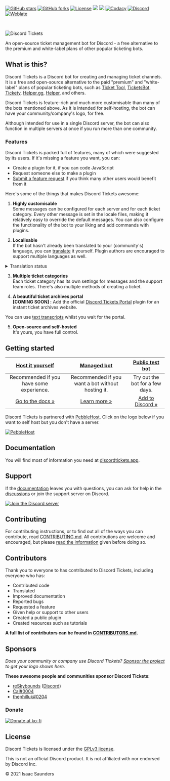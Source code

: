[![GitHub stars](https://img.shields.io/github/stars/discord-tickets/bot?style=flat-square)](https://github.com/discord-tickets/bot/stargazers)
[![GitHub forks](https://img.shields.io/github/forks/discord-tickets/bot?style=flat-square)](https://github.com/discord-tickets/bot/stargazers)
[![License](https://img.shields.io/github/license/discord-tickets/bot?style=flat-square)](https://github.com/discord-tickets/bot/blob/main/LICENSE)
![](https://img.shields.io/badge/dynamic/json?color=5865F2&label=bots&query=clients&url=https%3A%2F%2Fstats.discordtickets.app&logo=discord&logoColor=white&style=flat-square)
![](https://img.shields.io/badge/dynamic/json?color=5865F2&label=tickets&query=tickets&url=https%3A%2F%2Fstats.discordtickets.app&logo=discord&logoColor=white&style=flat-square)
[![Codacy](https://img.shields.io/codacy/grade/b974eb5f984c40868e07d82c968bd02d?logo=codacy&style=flat-square)](https://www.codacy.com/gh/discord-tickets/bot/dashboard?utm_source=github.com&amp;utm_medium=referral&amp;utm_content=discord-tickets/bot&amp;utm_campaign=Badge_Grade)
[![Discord](https://img.shields.io/discord/451745464480432129?label=discord&color=7289DA&style=flat-square)](https://go.eartharoid.me/discord)
[![Weblate](http://i18n.capestar.net/widgets/discord-tickets/-/bot/svg-badge.svg)](https://i18n.capestar.net/engage/discord-tickets/)

<br>

![Discord Tickets](https://img.eartharoid.me/insecure/plain/https://static.eartharoid.me/discord-tickets/logo/wordmark/gradient.png@png)

An open-source ticket management bot for Discord - a free alternative to the premium and white-label plans of other popular ticketing bots.

## What is this?

Discord Tickets is a Discord bot for creating and managing ticket channels. It is a free and open-source alternative to the paid "premium" and "white-label" plans of popular ticketing bots, such as [Ticket Tool](https://tickettool.xyz/), [TicketsBot](https://ticketsbot.net/), [Tickety](https://tickety.net/), [Helper.gg](https://helper.gg/), [Helper](https://helper.wtf), and others.

Discord Tickets is feature-rich and much more customisable than many of the bots mentioned above. As it is intended for self-hosting, the bot can have your community/company's logo, for free.

Although intended for use in a single Discord server, the bot can also function in multiple servers at once if you run more than one community.

### Features

Discord Tickets is packed full of features, many of which were suggested by its users. If it's missing a feature you want, you can:

- Create a plugin for it, if you can code JavaScript
- Request someone else to make a plugin
- [Submit a feature request](https://github.com/discord-tickets/.github/blob/main//CONTRIBUTING.md#submitting-a-feature-request) if you think many other users would benefit from it

Here's some of the things that makes Discord Tickets awesome:

1. **Highly customisable**  
Some messages can be configured for each server and for each ticket category. Every other message is set in the locale files, making it relatively easy to override the default messages.
You can also configure the functionality of the bot to your liking and add commands with plugins.

2. **Localisable**  
If the bot hasn't already been translated to your (community's) language, you can [translate](https://github.com/discord-tickets/.github/blob/main//CONTRIBUTING.md#translating) it yourself.
Plugin authors are encouraged to support multiple languages as well.


<details>
	<summary>Translation status</summary>
	<a href="https://i18n.capestar.net/engage/discord-tickets/">
	<img src="https://i18n.capestar.net/widgets/discord-tickets/-/bot/multi-auto.svg" alt="Weblate" />
	</a>
</details>

3. **Multiple ticket categories**  
Each ticket category has its own settings for messages and the support team roles. There's also multiple methods of creating a ticket.

4. **A beautiful ticket archives portal**  
**\[COMING SOON\] :** Add the official [Discord Tickets Portal](https://github.com/discord-tickets/portal) plugin for an instant ticket archives website.

You can use [text transcripts](https://discordtickets.app/plugins/official/text-transcripts/) whilst you wait for the portal.

5. **Open-source and self-hosted**  
It's yours, you have full control.


## Getting started

| [**Host it yourself**](https://discordtickets.app/getting-started) | [**Managed bot**](https://discordtickets.app/getting-started#managed-hosting) | [**Public test bot**](https://discord.com/oauth2/authorize?permissions=8&scope=applications.commands%20bot&client_id=475371285531066368) |
|:-:|:-:|:-:|
| Recommended if you have some experience. | Recommended if you want a bot without hosting it. | Try out the bot for a few days. |
| [Go to the docs »](https://discordtickets.app/installation) | [Learn more »](https://discordtickets.app/hosting) | [Add to Discord »](https://discord.com/oauth2/authorize?permissions=8&scope=applications.commands%20bot&client_id=475371285531066368) |

Discord Tickets is partnered with [PebbleHost](https://discordtickets.app/getting-started#pebblehost). Click on the logo below if you want to self host but you don't have a server. 

[![PebbleHost](https://img.eartharoid.me/insecure/rs:auto:180/plain/s3://eartharoid/sharex/21/10/pebblehost.webp)](https://discordtickets.app/getting-started#pebblehost)

## Documentation

You will find most of information you need at [discordtickets.app](https://discordtickets.app).

## Support

If the [documentation](https://discordtickets.app) leaves you with questions, you can ask for help in the [discussions](https://github.com/discord-tickets/bot/discussions/categories/support-q-a) or join the support server on Discord.

[![Join the Discord server](https://img.eartharoid.me/insecure/rs:auto:440:200/plain/s3://eartharoid/images/join-discord.png@png)](https://go.eartharoid.me/discord)

## Contributing

For contributing instructions, or to find out all of the ways you can contribute, read [CONTRIBUTING.md](https://github.com/discord-tickets/.github/blob/main//CONTRIBUTING.md). All contributions are welcome and encouraged, but please [read the information](https://github.com/discord-tickets/.github/blob/main//CONTRIBUTING.md) given before doing so.

## Contributors

Thank you to everyone to has contributed to Discord Tickets, including everyone who has:

- Contributed code
- Translated
- Improved documentation
- Reported bugs
- Requested a feature
- Given help or support to other users
- Created a public plugin
- Created resources such as tutorials

**A full list of contributors can be found in [CONTRIBUTORS.md](https://github.com/discord-tickets/bot/blob/main/CONTRIBUTORS.md).**

## Sponsors

*Does your community or company use Discord Tickets? [Sponsor the project](https://github.com/discord-tickets/bot/?sponsor=1) to get your logo shown here.*

**These awesome people and communities sponsor Discord Tickets:**

- [reSkybounds](https://reskybounds.com/) ([Discord](https://discord.reskybounds.com/))
- [Cal#0004](https://discord.com/users/239036926152146944) <!-- @24c4 -->
- [thephilluk#0204](https://discord.com/users/166187860968472577) <!-- @thephilluk -->

### Donate

[![Donate at ko-fi](https://www.ko-fi.com/img/githubbutton_sm.svg)](https://ko-fi.com/eartharoid)

## License

Discord Tickets is licensed under the [GPLv3 license](https://github.com/discord-tickets/bot/blob/main/LICENSE).

This is not an official Discord product. It is not affiliated with nor endorsed by Discord Inc.

© 2021 Isaac Saunders
